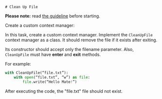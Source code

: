     # Сlean Up File

**Please note:** read [the guideline](https://github.com/mate-academy/py-task-guideline/blob/main/README.md) before starting.

Create a custom context manager:

In this task, create a custom context manager.
Implement the `CleanUpFile` context manager as a class. It should remove the file if it exists after exiting.

Its constructor should accept only the filename parameter. 
Also, `CleanUpFile` must have **enter** and **exit** methods.

For example:
```python
with CleanUpFile(“file.txt”):
    with open(“file.txt”, “w”) as file:
        file.write(“Hello Mate!”)
```

After executing the code, the "file.txt" file should not exist.
